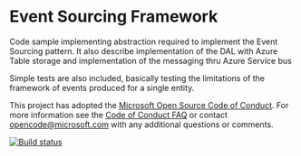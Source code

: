 # Event Sourcing Framework

Code sample implementing abstraction required to implement the Event Sourcing pattern. It also describe implementation of the DAL with Azure Table storage and implementation of the messaging thru Azure Service bus

Simple tests are also included, basically testing the limitations of the framework of events produced for a single entity.

This project has adopted the [Microsoft Open Source Code of Conduct](https://opensource.microsoft.com/codeofconduct/). For more information see the [Code of Conduct FAQ](https://opensource.microsoft.com/codeofconduct/faq/) or contact [opencode@microsoft.com](mailto:opencode@microsoft.com) with any additional questions or comments.

[![Build status](https://ci.appveyor.com/api/projects/status/pou7mhui1lrqqqsh/branch/master?svg=true)](https://ci.appveyor.com/project/fchapleau/eventsourcing/branch/master)
